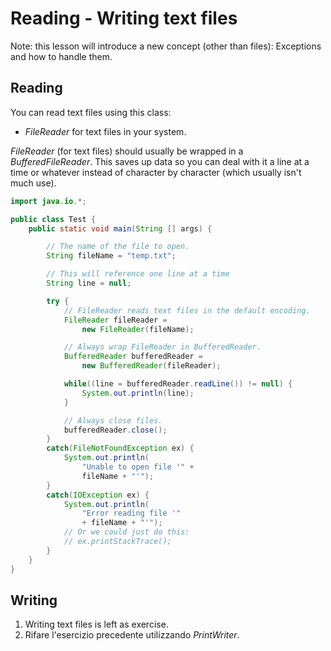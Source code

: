 # Reading - Writing text files

Note: this lesson will introduce a new concept (other than files): Exceptions and how to handle them.

## Reading
You can read text files using this class:
 - *FileReader* for text files in your system.  
 
*FileReader* (for text files) should usually be wrapped in a *BufferedFileReader*. This saves up data so you can deal with it a line at a time or whatever instead of character by character (which usually isn't much use). 

``` java
import java.io.*;

public class Test {
    public static void main(String [] args) {

        // The name of the file to open.
        String fileName = "temp.txt";

        // This will reference one line at a time
        String line = null;

        try {
            // FileReader reads text files in the default encoding.
            FileReader fileReader = 
                new FileReader(fileName);

            // Always wrap FileReader in BufferedReader.
            BufferedReader bufferedReader = 
                new BufferedReader(fileReader);

            while((line = bufferedReader.readLine()) != null) {
                System.out.println(line);
            }   

            // Always close files.
            bufferedReader.close();         
        }
        catch(FileNotFoundException ex) {
            System.out.println(
                "Unable to open file '" + 
                fileName + "'");                
        }
        catch(IOException ex) {
            System.out.println(
                "Error reading file '" 
                + fileName + "'");                  
            // Or we could just do this: 
            // ex.printStackTrace();
        }
    }
}
```



## Writing
 1) Writing text files is left as exercise.  
 2) Rifare l'esercizio precedente utilizzando *PrintWriter*.

